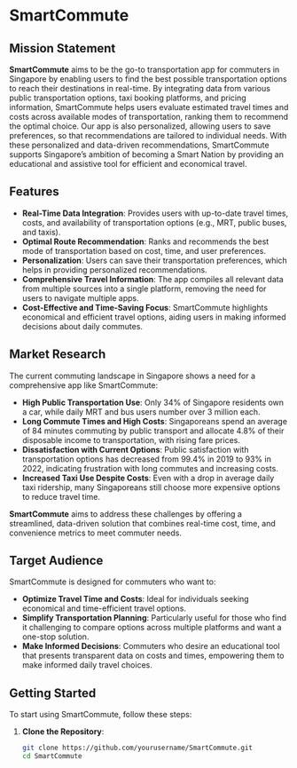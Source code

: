 # SmartCommute

## Mission Statement

**SmartCommute** aims to be the go-to transportation app for commuters in Singapore by enabling users to find the best possible transportation options to reach their destinations in real-time. By integrating data from various public transportation options, taxi booking platforms, and pricing information, SmartCommute helps users evaluate estimated travel times and costs across available modes of transportation, ranking them to recommend the optimal choice. Our app is also personalized, allowing users to save preferences, so that recommendations are tailored to individual needs. With these personalized and data-driven recommendations, SmartCommute supports Singapore’s ambition of becoming a Smart Nation by providing an educational and assistive tool for efficient and economical travel.

## Features

- **Real-Time Data Integration**: Provides users with up-to-date travel times, costs, and availability of transportation options (e.g., MRT, public buses, and taxis).
- **Optimal Route Recommendation**: Ranks and recommends the best mode of transportation based on cost, time, and user preferences.
- **Personalization**: Users can save their transportation preferences, which helps in providing personalized recommendations.
- **Comprehensive Travel Information**: The app compiles all relevant data from multiple sources into a single platform, removing the need for users to navigate multiple apps.
- **Cost-Effective and Time-Saving Focus**: SmartCommute highlights economical and efficient travel options, aiding users in making informed decisions about daily commutes.

## Market Research

The current commuting landscape in Singapore shows a need for a comprehensive app like SmartCommute:

- **High Public Transportation Use**: Only 34% of Singapore residents own a car, while daily MRT and bus users number over 3 million each.
- **Long Commute Times and High Costs**: Singaporeans spend an average of 84 minutes commuting by public transport and allocate 4.8% of their disposable income to transportation, with rising fare prices.
- **Dissatisfaction with Current Options**: Public satisfaction with transportation options has decreased from 99.4% in 2019 to 93% in 2022, indicating frustration with long commutes and increasing costs.
- **Increased Taxi Use Despite Costs**: Even with a drop in average daily taxi ridership, many Singaporeans still choose more expensive options to reduce travel time.

**SmartCommute** aims to address these challenges by offering a streamlined, data-driven solution that combines real-time cost, time, and convenience metrics to meet commuter needs.

## Target Audience

SmartCommute is designed for commuters who want to:

- **Optimize Travel Time and Costs**: Ideal for individuals seeking economical and time-efficient travel options.
- **Simplify Transportation Planning**: Particularly useful for those who find it challenging to compare options across multiple platforms and want a one-stop solution.
- **Make Informed Decisions**: Commuters who desire an educational tool that presents transparent data on costs and times, empowering them to make informed daily travel choices.

## Getting Started

To start using SmartCommute, follow these steps:

1. **Clone the Repository**:
   ```bash
   git clone https://github.com/yourusername/SmartCommute.git
   cd SmartCommute
